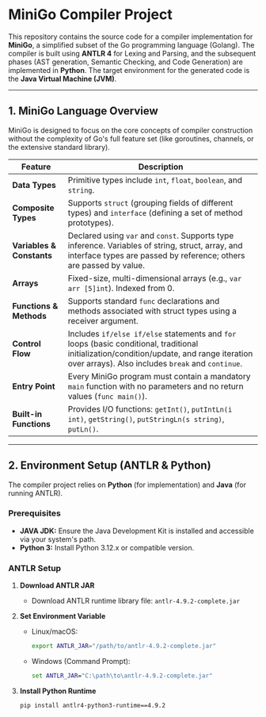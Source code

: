 # MiniGo Compiler Project

This repository contains the source code for a compiler implementation for **MiniGo**, a simplified subset of the Go programming language (Golang). The compiler is built using **ANTLR 4** for Lexing and Parsing, and the subsequent phases (AST generation, Semantic Checking, and Code Generation) are implemented in **Python**. The target environment for the generated code is the **Java Virtual Machine (JVM)**.

---

## 1. MiniGo Language Overview

MiniGo is designed to focus on the core concepts of compiler construction without the complexity of Go's full feature set (like goroutines, channels, or the extensive standard library).

| Feature | Description |
|---------|-------------|
| **Data Types** | Primitive types include `int`, `float`, `boolean`, and `string`. |
| **Composite Types** | Supports `struct` (grouping fields of different types) and `interface` (defining a set of method prototypes). |
| **Variables & Constants** | Declared using `var` and `const`. Supports type inference. Variables of string, struct, array, and interface types are passed by reference; others are passed by value. |
| **Arrays** | Fixed-size, multi-dimensional arrays (e.g., `var arr [5]int`). Indexed from 0. |
| **Functions & Methods** | Supports standard `func` declarations and methods associated with struct types using a receiver argument. |
| **Control Flow** | Includes `if/else if/else` statements and `for` loops (basic conditional, traditional initialization/condition/update, and range iteration over arrays). Also includes `break` and `continue`. |
| **Entry Point** | Every MiniGo program must contain a mandatory `main` function with no parameters and no return values (`func main()`). |
| **Built-in Functions** | Provides I/O functions: `getInt()`, `putIntLn(i int)`, `getString()`, `putStringLn(s string)`, `putLn()`. |

---

## 2. Environment Setup (ANTLR & Python)

The compiler project relies on **Python** (for implementation) and **Java** (for running ANTLR).

### Prerequisites

- **JAVA JDK:** Ensure the Java Development Kit is installed and accessible via your system's path.  
- **Python 3:** Install Python 3.12.x or compatible version.

### ANTLR Setup

1. **Download ANTLR JAR**
   - Download ANTLR runtime library file: `antlr-4.9.2-complete.jar`

2. **Set Environment Variable**
   - Linux/macOS:
     ```bash
     export ANTLR_JAR="/path/to/antlr-4.9.2-complete.jar"
     ```
   - Windows (Command Prompt):
     ```cmd
     set ANTLR_JAR="C:\path\to\antlr-4.9.2-complete.jar"
     ```

3. **Install Python Runtime**
   ```bash
   pip install antlr4-python3-runtime==4.9.2
